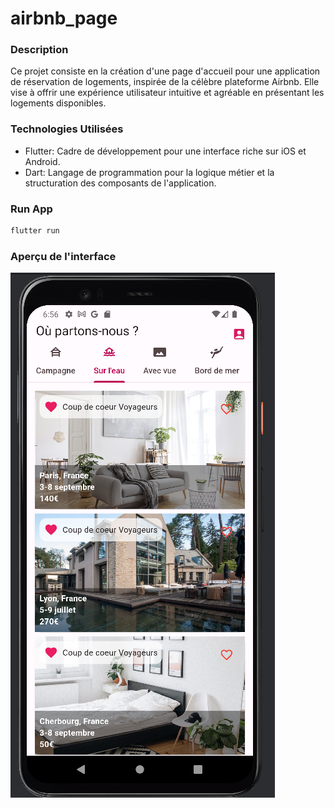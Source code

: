 # airbnb_page

### Description

Ce projet consiste en la création d'une page d'accueil pour une application de réservation de logements, inspirée de la 
célèbre plateforme Airbnb. Elle vise à offrir une expérience utilisateur intuitive et agréable en présentant les logements 
disponibles.

### Technologies Utilisées
* Flutter: Cadre de développement pour une interface riche sur iOS et Android.
* Dart: Langage de programmation pour la logique métier et la structuration des composants de l'application.

### Run App

```bash
flutter run
```

### Aperçu de l'interface

![Rendu de l'aaplication](./assets/airbnb-page-example.png)